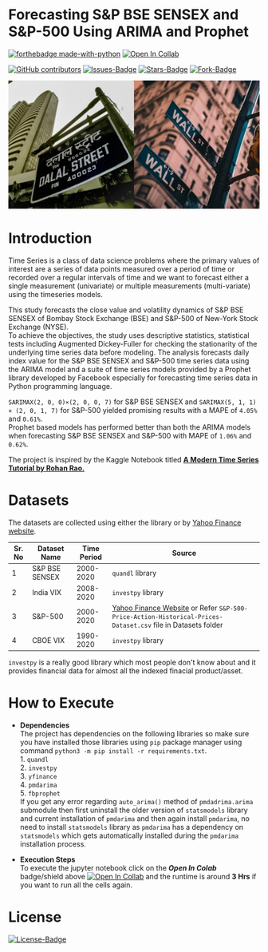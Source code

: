 # Forecasting S&P BSE SENSEX and S&P-500 Using ARIMA and Prophet

[![forthebadge made-with-python](https://img.shields.io/badge/Python-FFD43B?style=for-the-badge&logo=python&logoColor=white)](https://www.python.org/) [![Open In Collab](https://colab.research.google.com/assets/colab-badge.svg)](https://colab.research.google.com/drive/19I3GRRTxayNGI_QF6kzAeBcfp6L8lGA-?usp=sharing)



[![GitHub contributors](https://img.shields.io/github/contributors/strikersps/Forecasting-BSE-SENSEX-and-S-and-P-500-Using-ARIMA-and-Prophet.svg)](https://github.com/strikersps/Forecasting-BSE-SENSEX-and-S-and-P-500-Using-ARIMA-and-Prophet/graphs/contributors)
[![Issues-Badge](https://img.shields.io/github/issues/strikersps/Forecasting-BSE-SENSEX-and-S-and-P-500-Using-ARIMA-and-Prophet?style=plastic)](https://github.com/strikersps/Forecasting-BSE-SENSEX-and-S-and-P-500-Using-ARIMA-and-Prophet/issues)
[![Stars-Badge](https://img.shields.io/github/stars/strikersps/Forecasting-BSE-SENSEX-and-S-and-P-500-Using-ARIMA-and-Prophet?style=plastic)](https://github.com/strikersps/Forecasting-BSE-SENSEX-and-S-and-P-500-Using-ARIMA-and-Prophet/stargazers)
[![Fork-Badge](https://img.shields.io/github/forks/strikersps/Forecasting-BSE-SENSEX-and-S-and-P-500-Using-ARIMA-and-Prophet?style=plastic)](https://github.com/strikersps/Forecasting-BSE-SENSEX-and-S-and-P-500-Using-ARIMA-and-Prophet/network/members)  

![Dalal Street and Wall Street Photo](https://github.com/strikersps/Forecasting-BSE-SENSEX-and-S-and-P-500-Using-ARIMA-and-Prophet/blob/main/Dalal-and-Wall-Street.jpg)

# Introduction  
Time Series is a class of data science problems where the primary values of interest are a series of data points measured over a period of time or recorded over a regular intervals of time and we want to forecast either a single measurement (univariate) or multiple measurements (multi-variate) using the timeseries models.  

This study forecasts the close value and volatility dynamics of S&P BSE SENSEX of Bombay Stock Exchange (BSE) and S&P-500 of New-York Stock Exchange (NYSE).  
To achieve the objectives, the study uses descriptive statistics, statistical tests including Augmented Dickey-Fuller for checking the stationarity of the underlying time series data before modeling. The analysis forecasts daily index value for the S&P BSE
SENSEX and S&P-500 time series data using the ARIMA model and a suite of time series models provided by a Prophet library developed by Facebook especially for forecasting time series data in Python programming language.  

`SARIMAX(2, 0, 0)×(2, 0, 0, 7)` for S&P BSE SENSEX and `SARIMAX(5, 1, 1) × (2, 0, 1, 7)` for S&P-500 yielded promising results with a MAPE of `4.05%` and `0.61%`.  
Prophet based models has performed better than both the ARIMA models when forecasting S&P BSE SENSEX and S&P-500 with MAPE of `1.06%` and `0.62%`.

The project is inspired by the Kaggle Notebook titled [**A Modern Time Series Tutorial by Rohan Rao.**](https://www.kaggle.com/rohanrao/a-modern-time-series-tutorial
)

# Datasets
The datasets are collected using either the library or by [Yahoo Finance website](https://finance.yahoo.com/).  

|Sr. No | Dataset Name  | Time Period | Source |
|------| ------------- | ----------- |------ |
|1 | S&P BSE SENSEX  | 2000-2020 | `quandl` library  |
|2 | India VIX  | 2008-2020 | `investpy` library  |
|3 | S&P-500 | 2000-2020 | [Yahoo Finance Website](https://finance.yahoo.com/quote/%5EGSPC/history?p=%5EGSPC&guccounter=1) or Refer `S&P-500-Price-Action-Historical-Prices-Dataset.csv` file in Datasets folder| 
|4 | CBOE VIX | 1990-2020 | `investpy` library |

`investpy` is a really good library which most people don't know about and it provides financial data for almost all the indexed finacial product/asset. 

# How to Execute  
   * **Dependencies**  
    The project has dependencies on the following libraries so make sure you have installed those libraries using `pip` package manager using command `python3 -m pip install -r requirements.txt`.  
    1. `quandl`  
    2. `investpy`  
    3. `yfinance`  
    4. `pmdarima`  
    5. `fbprophet`  
    If you get any error regarding `auto_arima()` method of `pmdadrima.arima` submodule then first uninstall the older version of `statsmodels` library and current installation of `pmdarima` and then again install `pmdarima`, no need to install `statsmodels` library as `pmdarima` has a dependency on `statsmodels` which gets automatically installed during the `pmdarima` installation process.

* **Execution Steps**  
To execute the jupyter notebook click on the ***Open In Colab*** badge/shield above [![Open In Collab](https://colab.research.google.com/assets/colab-badge.svg)](https://colab.research.google.com/drive/19I3GRRTxayNGI_QF6kzAeBcfp6L8lGA-?usp=sharing) and the runtime is around **3 Hrs** if you want to run all the cells again.


# License
[![License-Badge](https://img.shields.io/github/license/strikersps/Forecasting-BSE-SENSEX-and-S-and-P-500-Using-ARIMA-and-Prophet?style=for-the-badge)](https://github.com/strikersps/Forecasting-BSE-SENSEX-and-S-and-P-500-Using-ARIMA-and-Prophet/blob/main/LICENSE)
